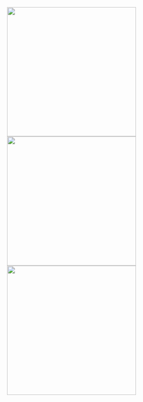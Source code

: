 <div class="row" align="center">
    <img height="300px" src="http://github-readme-stats-seven-iota-17.vercel.app/api?username=auriorx&show=reviews,discussions_started,discussions_answered,prs_merged,prs_merged_percentage&theme=gotham&cache_seconds=14400&show_icons=true" />
    <img height="300px" src="http://github-readme-stats-seven-iota-17.vercel.app/api/top-langs/?username=auriorx&layout=donut-vertical&theme=gotham" />
    <img height="300px" src="http://github-readme-stats-seven-iota-17.vercel.app/api/top-langs/?username=auriorx" />    
</div>
